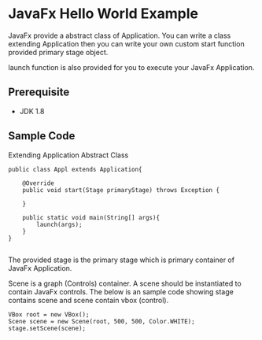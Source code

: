 # JavaFx Hello World Example

JavaFx provide a abstract class of Application. You can write a class extending Application then you can write your own custom start function provided primary stage object. 

launch function is also provided for you to execute your JavaFx Application.

## Prerequisite
* JDK 1.8

## Sample Code

Extending Application Abstract Class

```
public class Appl extends Application{
	
	@Override
	public void start(Stage primaryStage) throws Exception {
	
	}
	
	public static void main(String[] args){
		launch(args);
	}
}
	
```

The provided stage is the primary stage which is primary container of JavaFx Application.

Scene is a graph (Controls) container. A scene should be instantiated to contain JavaFx controls. The below is an sample code showing stage contains scene and scene contain vbox (control).

```
VBox root = new VBox();
Scene scene = new Scene(root, 500, 500, Color.WHITE);
stage.setScene(scene);
```